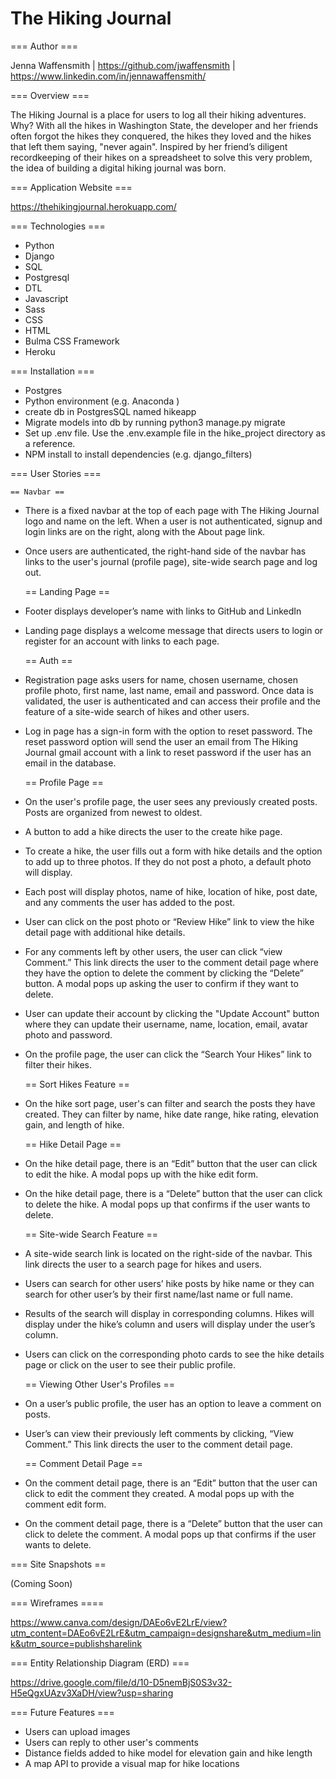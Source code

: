 # The Hiking Journal

=== Author ===

Jenna Waffensmith | https://github.com/jwaffensmith | https://www.linkedin.com/in/jennawaffensmith/


=== Overview ===

The Hiking Journal is a place for users to log all their hiking adventures. Why? With all the hikes in Washington State, the developer and her friends often forgot the hikes they conquered, the hikes they loved and the hikes that left them saying, "never again". Inspired by her friend’s diligent recordkeeping of their hikes on a spreadsheet to solve this very problem, the idea of building a digital hiking journal was born. 

=== Application Website ===

https://thehikingjournal.herokuapp.com/

=== Technologies ===

* Python
* Django
* SQL
* Postgresql
* DTL
* Javascript
* Sass
* CSS
* HTML
* Bulma CSS Framework
* Heroku

=== Installation ===
* Postgres
* Python environment (e.g. Anaconda )
* create db in PostgresSQL named hikeapp
* Migrate models into db by running python3 manage.py migrate
* Set up .env file. Use the .env.example file in the hike_project directory as a reference. 
* NPM install to install dependencies (e.g. django_filters)

=== User Stories ===

    == Navbar ==
* There is a fixed navbar at the top of each page with The Hiking Journal logo and name on the left. When a user is not authenticated, signup and login links are on the right, along with the About page link.
* Once users are authenticated, the right-hand side of the navbar has links to the user's journal (profile page), site-wide search page and log out.

    == Landing Page ==
* Footer displays developer’s name with links to GitHub and LinkedIn
* Landing page displays a welcome message that directs users to login or register for an account with links to each page.

    == Auth ==
* Registration page asks users for name, chosen username, chosen profile photo, first name, last name, email and password. Once data is validated, the user is authenticated and can access their profile and the feature of a site-wide search of hikes and other users.
* Log in page has a sign-in form with the option to reset password. The reset password option will send the user an email from The Hiking Journal gmail account with a link to reset password if the user has an email in the database. 

    == Profile Page ==
* On the user's profile page, the user sees any previously created posts. Posts are organized from newest to oldest.
* A button to add a hike directs the user to the create hike page.
* To create a hike, the user fills out a form with hike details and the option to add up to three photos. If they do not post a photo, a default photo will display.
* Each post will display photos, name of hike, location of hike, post date, and any comments the user has added to the post. 
* User can click on the post photo or “Review Hike” link to view the hike detail page with additional hike details. 
* For any comments left by other users, the user can click “view Comment.” This link directs the user to the comment detail page where they have the option to delete the comment by clicking the “Delete” button. A modal pops up asking the user to confirm if they want to delete. 
* User can update their account by clicking the "Update Account" button where they can update their username, name, location, email, avatar photo and password.
* On the profile page, the user can click the “Search Your Hikes” link to filter their hikes. 

    == Sort Hikes Feature ==
* On the hike sort page, user's can filter and search the posts they have created. They can filter by name, hike date range, hike rating, elevation gain, and length of hike.

    == Hike Detail Page ==
* On the hike detail page, there is an “Edit” button that the user can click to edit the hike. A modal pops up with the hike edit form. 
* On the hike detail page, there is a “Delete” button that the user can click to delete the hike. A modal pops up that confirms if the user wants to delete.

    == Site-wide Search Feature ==
* A site-wide search link is located on the right-side of the navbar. This link directs the user to a search page for hikes and users. 
* Users can search for other users’ hike posts by hike name or they can search for other user’s by their first name/last name or full name.
* Results of the search will display in corresponding columns. Hikes will display under the hike’s column and users will display under the user’s column. 
* Users can click on the corresponding photo cards to see the hike details page or click on the user to see their public profile. 

    == Viewing Other User's Profiles ==
* On a user’s public profile, the user has an option to leave a comment on posts. 
* User’s can view their previously left comments by clicking, “View Comment.” This link directs the user to the comment detail page.

    == Comment Detail Page ==
* On the comment detail page, there is an “Edit” button that the user can click to edit the comment they created. A modal pops up with the comment edit form. 
* On the comment detail page, there is a “Delete” button that the user can click to delete the comment. A modal pops up that confirms if the user wants to delete.

=== Site Snapshots ==

(Coming Soon)

=== Wireframes ====

https://www.canva.com/design/DAEo6vE2LrE/view?utm_content=DAEo6vE2LrE&utm_campaign=designshare&utm_medium=link&utm_source=publishsharelink

=== Entity Relationship Diagram (ERD) ===

https://drive.google.com/file/d/10-D5nemBjS0S3v32-H5eQgxUAzv3XaDH/view?usp=sharing

=== Future Features ===

* Users can upload images
* Users can reply to other user's comments
* Distance fields added to hike model for elevation gain and hike length
* A map API to provide a visual map for hike locations

